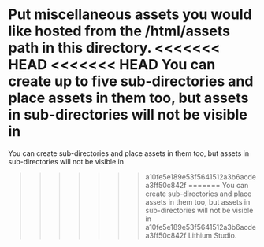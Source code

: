 Put miscellaneous assets you would like hosted from the /html/assets path in this directory.
<<<<<<< HEAD
<<<<<<< HEAD
You can create up to five sub-directories and place assets in them too, but assets in sub-directories will not be visible in
=======
You can create sub-directories and place assets in them too, but assets in sub-directories will not be visible in
>>>>>>> a10fe5e189e53f5641512a3b6acdea3ff50c842f
=======
You can create sub-directories and place assets in them too, but assets in sub-directories will not be visible in
>>>>>>> a10fe5e189e53f5641512a3b6acdea3ff50c842f
Lithium Studio.